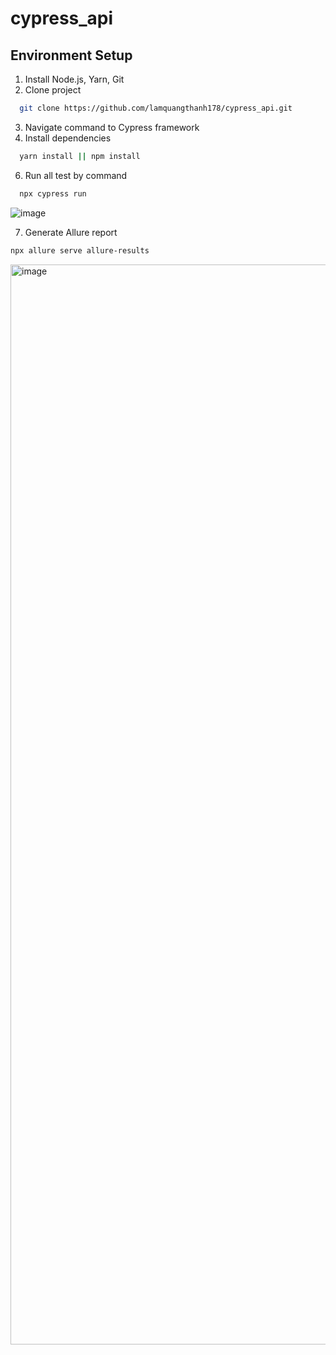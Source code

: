 # cypress_api

## Environment Setup
1.  Install Node.js, Yarn, Git
2.  Clone project
```bash
  git clone https://github.com/lamquangthanh178/cypress_api.git
```
3. Navigate command to Cypress framework
4. Install dependencies
```bash
  yarn install || npm install
```
6. Run all test by command
```bash
  npx cypress run
```
![image](https://github.com/lamquangthanh178/cypress_api/assets/31389259/a8d9fdfc-3b4d-4c13-bf9d-748f092e8fb7)

7. Generate Allure report
```bash
npx allure serve allure-results
```
<img width="1728" alt="image" src="https://github.com/lamquangthanh178/cypress_api/assets/31389259/051ecf09-4b5e-49b5-8852-1471063708f1">

